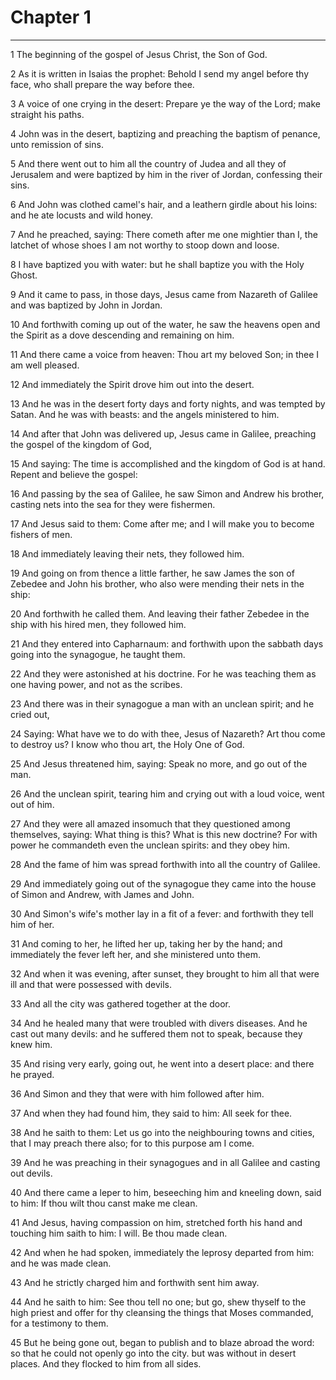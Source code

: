 # Chapter 1

***

1 The beginning of the gospel of Jesus Christ, the Son of God.

2 As it is written in Isaias the prophet: Behold I send my angel before thy face, who shall prepare the way before thee.

3 A voice of one crying in the desert: Prepare ye the way of the Lord; make straight his paths.

4 John was in the desert, baptizing and preaching the baptism of penance, unto remission of sins.

5 And there went out to him all the country of Judea and all they of Jerusalem and were baptized by him in the river of Jordan, confessing their sins.

6 And John was clothed camel's hair, and a leathern girdle about his loins: and he ate locusts and wild honey.

7 And he preached, saying: There cometh after me one mightier than I, the latchet of whose shoes I am not worthy to stoop down and loose.

8 I have baptized you with water: but he shall baptize you with the Holy Ghost.

9 And it came to pass, in those days, Jesus came from Nazareth of Galilee and was baptized by John in Jordan.

10 And forthwith coming up out of the water, he saw the heavens open and the Spirit as a dove descending and remaining on him.

11 And there came a voice from heaven: Thou art my beloved Son; in thee I am well pleased.

12 And immediately the Spirit drove him out into the desert.

13 And he was in the desert forty days and forty nights, and was tempted by Satan. And he was with beasts: and the angels ministered to him.

14 And after that John was delivered up, Jesus came in Galilee, preaching the gospel of the kingdom of God,

15 And saying: The time is accomplished and the kingdom of God is at hand. Repent and believe the gospel:

16 And passing by the sea of Galilee, he saw Simon and Andrew his brother, casting nets into the sea for they were fishermen.

17 And Jesus said to them: Come after me; and I will make you to become fishers of men.

18 And immediately leaving their nets, they followed him.

19 And going on from thence a little farther, he saw James the son of Zebedee and John his brother, who also were mending their nets in the ship:

20 And forthwith he called them. And leaving their father Zebedee in the ship with his hired men, they followed him.

21 And they entered into Capharnaum: and forthwith upon the sabbath days going into the synagogue, he taught them.

22 And they were astonished at his doctrine. For he was teaching them as one having power, and not as the scribes.

23 And there was in their synagogue a man with an unclean spirit; and he cried out,

24 Saying: What have we to do with thee, Jesus of Nazareth? Art thou come to destroy us? I know who thou art, the Holy One of God.

25 And Jesus threatened him, saying: Speak no more, and go out of the man.

26 And the unclean spirit, tearing him and crying out with a loud voice, went out of him.

27 And they were all amazed insomuch that they questioned among themselves, saying: What thing is this? What is this new doctrine? For with power he commandeth even the unclean spirits: and they obey him.

28 And the fame of him was spread forthwith into all the country of Galilee.

29 And immediately going out of the synagogue they came into the house of Simon and Andrew, with James and John.

30 And Simon's wife's mother lay in a fit of a fever: and forthwith they tell him of her.

31 And coming to her, he lifted her up, taking her by the hand; and immediately the fever left her, and she ministered unto them.

32 And when it was evening, after sunset, they brought to him all that were ill and that were possessed with devils.

33 And all the city was gathered together at the door.

34 And he healed many that were troubled with divers diseases. And he cast out many devils: and he suffered them not to speak, because they knew him.

35 And rising very early, going out, he went into a desert place: and there he prayed.

36 And Simon and they that were with him followed after him.

37 And when they had found him, they said to him: All seek for thee.

38 And he saith to them: Let us go into the neighbouring towns and cities, that I may preach there also; for to this purpose am I come.

39 And he was preaching in their synagogues and in all Galilee and casting out devils.

40 And there came a leper to him, beseeching him and kneeling down, said to him: If thou wilt thou canst make me clean.

41 And Jesus, having compassion on him, stretched forth his hand and touching him saith to him: I will. Be thou made clean.

42 And when he had spoken, immediately the leprosy departed from him: and he was made clean.

43 And he strictly charged him and forthwith sent him away.

44 And he saith to him: See thou tell no one; but go, shew thyself to the high priest and offer for thy cleansing the things that Moses commanded, for a testimony to them.

45 But he being gone out, began to publish and to blaze abroad the word: so that he could not openly go into the city. but was without in desert places. And they flocked to him from all sides.


